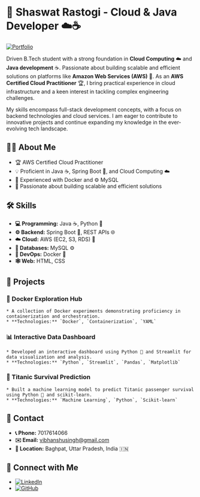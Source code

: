 # 👋 Shaswat Rastogi - Cloud & Java Developer ☁️☕

[![Portfolio](https://img.shields.io/badge/My_Portfolio-🚀_View_Here-blueviolet)](https://vibhanshu0001.github.io/New-Portfolio/)

Driven B.Tech student with a strong foundation in **Cloud Computing** ☁️ and **Java development** ☕. Passionate about building scalable and efficient solutions on platforms like **Amazon Web Services (AWS)** 🚀. As an **AWS Certified Cloud Practitioner** 🏆, I bring practical experience in cloud infrastructure and a keen interest in tackling complex engineering challenges.

My skills encompass full-stack development concepts, with a focus on backend technologies and cloud services. I am eager to contribute to innovative projects and continue expanding my knowledge in the ever-evolving tech landscape.

## 👨‍💻 About Me

* 🏆 AWS Certified Cloud Practitioner
* 💡 Proficient in Java ☕, Spring Boot 🌱, and Cloud Computing ☁️
* 🐳 Experienced with Docker and ⚙️ MySQL
* 🚀 Passionate about building scalable and efficient solutions

## 🛠️ Skills

* **💻 Programming:** Java ☕, Python 🐍
* **⚙️ Backend:** Spring Boot 🌱, REST APIs 🌐
* **☁️ Cloud:** AWS (EC2, S3, RDS) 🚀
* **💾 Databases:** MySQL ⚙️
* **🐳 DevOps:** Docker 🐋
* **🕸️ Web:** HTML, CSS

## 📂 Projects

### 🐳 Docker Exploration Hub

    * A collection of Docker experiments demonstrating proficiency in containerization and orchestration.
    * **Technologies:** `Docker`, `Containerization`, `YAML`
    

### 📊 Interactive Data Dashboard

    * Developed an interactive dashboard using Python 🐍 and Streamlit for data visualization and analysis.
    * **Technologies:** `Python`, `Streamlit`, `Pandas`, `Matplotlib`


### 🚢 Titanic Survival Prediction

    * Built a machine learning model to predict Titanic passenger survival using Python 🐍 and scikit-learn.
    * **Technologies:** `Machine Learning`, `Python`, `Scikit-learn`


## 📧 Contact

* **📞 Phone:** 7017614066
* **✉️ Email:** vibhanshusingh@gmail.com
* **📍 Location:** Baghpat, Uttar Pradesh, India 🇮🇳

## 🔗 Connect with Me

* [<img src="https://img.shields.io/badge/LinkedIn-%230077B5.svg?style=for-the-badge&logo=linkedin&logoColor=white" alt="LinkedIn">](https://www.linkedin.com/in/vibhanshu-singh-b47786256/)
* [<img src="https://img.shields.io/badge/GitHub-%23121011.svg?style=for-the-badge&logo=github&logoColor=white" alt="GitHub">](https://github.com/Vibhanshu0001)
